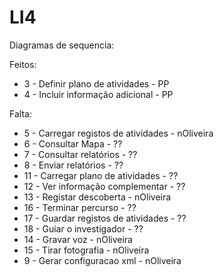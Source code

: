 # LI4
Diagramas de sequencia:

Feitos:
* 3 - Definir plano de atividades - PP
* 4 - Incluir informação adicional - PP

Falta:
* 5 - Carregar registos de atividades - nOliveira
* 6 - Consultar Mapa - ??
* 7 - Consultar relatórios - ??
* 8 - Enviar relatórios - ??
* 11 - Carregar plano de atividades - ??
* 12 - Ver informação complementar - ??
* 13 - Registar descoberta - nOliveira
* 16 - Terminar percurso - ??
* 17 - Guardar registos de atividades - ??
* 18 - Guiar o investigador - ??
* 14 - Gravar voz - nOliveira
* 15 - Tirar fotografia - nOliveira
* 9 - Gerar configuracao xml - nOliveira
